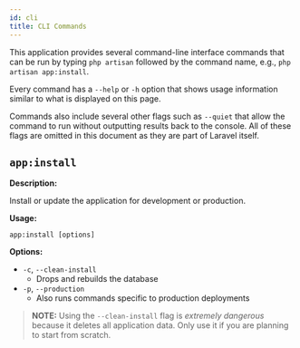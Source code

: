 ```yaml
---
id: cli
title: CLI Commands
---
```


This application provides several command-line interface commands that can be run by typing `php artisan` followed by the command name, e.g., `php artisan app:install`.

Every command has a `--help` or `-h` option that shows usage information similar to what is displayed on this page.

Commands also include several other flags such as `--quiet` that allow the command to run without outputting results back to the console. All of these flags are omitted in this document as they are part of Laravel itself.

## `app:install`

**Description:**

Install or update the application for
development or production.

**Usage:**

`app:install [options]`

**Options:**

-   `-c`, `--clean-install`
    -   Drops and rebuilds the database
-   `-p`, `--production`
    -   Also runs commands specific to production deployments

> **NOTE:** Using the `--clean-install` flag is _extremely dangerous_ because it deletes all application data. Only use it if you are planning to start from scratch.
